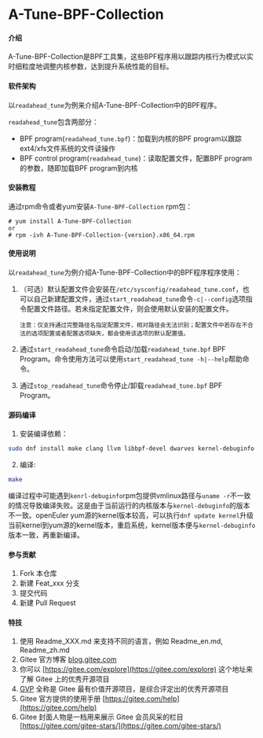 # A-Tune-BPF-Collection

#### 介绍
A-Tune-BPF-Collection是BPF工具集，这些BPF程序用以跟踪内核行为模式以实时细粒度地调整内核参数，达到提升系统性能的目标。

#### 软件架构
以`readahead_tune`为例来介绍A-Tune-BPF-Collection中的BPF程序。

`readahead_tune`包含两部分：

* BPF program(`readahead_tune.bpf`)：加载到内核的BPF program以跟踪ext4/xfs文件系统的文件读操作
* BPF control program(`readahead_tune`)：读取配置文件，配置BPF program的参数，随即加载BPF program到内核

#### 安装教程

通过rpm命令或者yum安装`A-Tune-BPF-Collection` rpm包：

```
# yum install A-Tune-BPF-Collection
or
# rpm -ivh A-Tune-BPF-Collection-{version}.x86_64.rpm
```

#### 使用说明

以`readahead_tune`为例介绍A-Tune-BPF-Collection中的BPF程序程序使用：

1. （可选）默认配置文件会安装在`/etc/sysconfig/readahead_tune.conf`，也可以自己新建配置文件，通过`start_readahead_tune`命令`-c|--config`选项指令配置文件路径。若未指定配置文件，则会使用默认安装的配置文件。

   ```
   注意：仅支持通过完整路径名指定配置文件，相对路径会无法识别；配置文件中若存在不合法的选项配置或者配置选项缺失，都会使用该选项的默认配置值。
   ```

2. 通过`start_readahead_tune`命令启动/加载`readahead_tune.bpf` BPF Program。命令使用方法可以使用`start_readahead_tune -h|--help`帮助命令。
3. 通过`stop_readahead_tune`命令停止/卸载`readahead_tune.bpf` BPF Program。

#### 源码编译
1. 安装编译依赖：
```bash
sudo dnf install make clang llvm libbpf-devel dwarves kernel-debuginfo bpftool -y
```
2. 编译:
```bash
make
```

编译过程中可能遇到`kenrl-debuginfo`rpm包提供vmlinux路径与`uname -r`不一致的情况导致编译失败。这是由于当前运行的内核版本与`kernel-debuginfo`的版本不一致。openEuler yum源的kernel版本较高，可以执行`dnf update kernel`升级当前kernel到yum源的kernel版本，重启系统，kernel版本便与`kernel-debuginfo`版本一致，再重新编译。

#### 参与贡献

1.  Fork 本仓库
2.  新建 Feat_xxx 分支
3.  提交代码
4.  新建 Pull Request


#### 特技

1.  使用 Readme\_XXX.md 来支持不同的语言，例如 Readme\_en.md, Readme\_zh.md
2.  Gitee 官方博客 [blog.gitee.com](https://blog.gitee.com)
3.  你可以 [https://gitee.com/explore](https://gitee.com/explore) 这个地址来了解 Gitee 上的优秀开源项目
4.  [GVP](https://gitee.com/gvp) 全称是 Gitee 最有价值开源项目，是综合评定出的优秀开源项目
5.  Gitee 官方提供的使用手册 [https://gitee.com/help](https://gitee.com/help)
6.  Gitee 封面人物是一档用来展示 Gitee 会员风采的栏目 [https://gitee.com/gitee-stars/](https://gitee.com/gitee-stars/)
